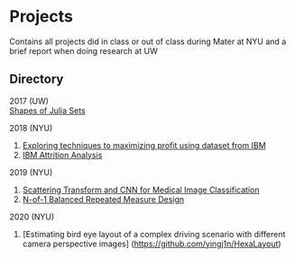 # Projects
Contains all projects did in class or out of class during Mater at NYU and a brief report when doing research at UW

## Directory
2017 (UW)  
[Shapes of Julia Sets](https://github.com/Heimine/School_Project/tree/master/Shapes%20of%20Julia%20sets)

2018 (NYU)
1. [Exploring techniques to maximizing profit using dataset from IBM](https://github.com/Heimine/School_Project/tree/master/Exploring%20techniques%20to%20maximizing%20profit%20using%20dataset%20from%20IBM)  
2. [IBM Attrition Analysis](https://github.com/Heimine/School_Project/tree/master/IBM%20Attrition%20Analysis)

2019 (NYU)
1. [Scattering Transform and CNN for Medical Image Classification](https://github.com/Heimine/School_Project/tree/master/Scattering%20Transform%20and%20CNN%20for%20Medical%20Image%20Classification) 
2. [N-of-1 Balanced Repeated Measure Design](https://github.com/Heimine/School_Project/tree/master/N-of-1%20Balanced%20Repeated%20Measure%20Design)

2020 (NYU)
1. [Estimating bird eye layout of a complex driving scenario with different camera perspective images] 
(https://github.com/yingj1n/HexaLayout) 
